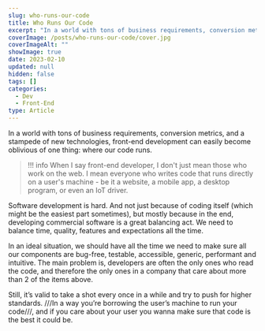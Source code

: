```yaml
---
slug: who-runs-our-code
title: Who Runs Our Code
excerpt: "In a world with tons of business requirements, conversion metrics, and a stampede of new technologies, front-end development can easily become oblivious of one thing: where our code runs."
coverImage: /posts/who-runs-our-code/cover.jpg
coverImageAlt: ""
showImage: true
date: 2023-02-10
updated: null
hidden: false
tags: []
categories:
  - Dev
  - Front-End
type: Article
---
```


In a world with tons of business requirements, conversion metrics, and a stampede of new technologies, front-end development can easily become oblivious of one thing: where our code runs.

> !!! info
> When I say front-end developer, I don't just mean those who work on the web. I mean everyone who writes code that runs directly on a user's machine - be it a website, a mobile app, a desktop program, or even an IoT driver.

Software development is hard. And not just because of coding itself (which might be the easiest part sometimes), but mostly because in the end, developing commercial software is a great balancing act. We need to balance time, quality, features and expectations all the time.

In an ideal situation, we should have all the time we need to make sure all our components are bug-free, testable, accessible, generic, performant and intuitive. The main problem is, developers are often the only ones who read the code, and therefore the only ones in a company that care about more than 2 of the items above.

Still, it’s valid to take a shot every once in a while and try to push for higher standards. ///In a way you’re borrowing the user’s machine to run your code///, and if you care about your user you wanna make sure that code is the best it could be.
